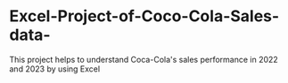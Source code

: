 # Excel-Project-of-Coco-Cola-Sales-data-
This project helps to understand Coca-Cola's sales performance in 2022 and 2023 by using Excel
